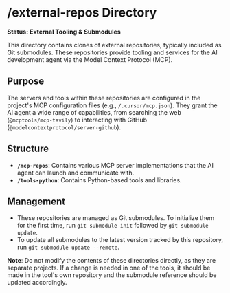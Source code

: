 # /external-repos Directory

**Status: External Tooling & Submodules**

This directory contains clones of external repositories, typically included as Git submodules. These repositories provide tooling and services for the AI development agent via the Model Context Protocol (MCP).

## Purpose

The servers and tools within these repositories are configured in the project's MCP configuration files (e.g., `/.cursor/mcp.json`). They grant the AI agent a wide range of capabilities, from searching the web (`@mcptools/mcp-tavily`) to interacting with GitHub (`@modelcontextprotocol/server-github`).

## Structure

-   **`/mcp-repos`**: Contains various MCP server implementations that the AI agent can launch and communicate with.
-   **`/tools-python`**: Contains Python-based tools and libraries.

## Management

-   These repositories are managed as Git submodules. To initialize them for the first time, run `git submodule init` followed by `git submodule update`.
-   To update all submodules to the latest version tracked by this repository, run `git submodule update --remote`.

**Note**: Do not modify the contents of these directories directly, as they are separate projects. If a change is needed in one of the tools, it should be made in the tool's own repository and the submodule reference should be updated accordingly. 